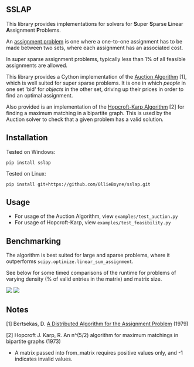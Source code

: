 ## SSLAP

This library provides implementations for solvers for **S**uper **S**parse **L**inear **A**ssignment **P**roblems.

An [assignment problem](https://en.wikipedia.org/wiki/Assignment_problem) is one where a one-to-one assignment has to be made between two sets, where each assignment has an associated cost.

In super sparse assignment problems, typically less than 1% of all feasible assignments are allowed.

This library provides a Cython implementation of the [Auction Algorithm](https://en.wikipedia.org/wiki/Auction_algorithm) [1], which is well suited for super sparse problems. It is one in which *people* in one set 'bid' for *objects* in the other set, driving up their prices in order to find an optimal assignment. 

Also provided is an implementation of the [Hopcroft-Karp Algorithm](https://en.wikipedia.org/wiki/Hopcroft%E2%80%93Karp_algorithm) [2] for finding a maximum matching in a bipartite graph. This is used by the Auction solver to check that a given problem has a valid solution.

## Installation

Tested on Windows:

```pip install sslap```

Tested on Linux:

```pip install git+https://github.com/OllieBoyne/sslap.git```

## Usage

- For usage of the Auction Algorithm, view `examples/test_auction.py`
- For usage of Hopcroft-Karp, view `examples/test_feasibility.py`

## Benchmarking

The algorithm is best suited for large and sparse problems, where it outperforms `scipy.optimize.linear_sum_assignment`.

See below for some timed comparisons of the runtime for problems of varying density (% of valid entries in the matrix) and matrix size.

![](figs/density_benchmarking.png)
![](figs/size_benchmarking.png)

## Notes

[1] Bertsekas, D. [A Distributed Algorithm for the Assignment Problem](https://www.mit.edu/~dimitrib/Orig_Auction.pdf) (1979)

[2] Hopcroft J. Karp, R. An n^(5/2) algorithm for maximum matchings in bipartite graphs (1973)

- A matrix passed into from_matrix requires positive values only, and -1 indicates invalid values.


